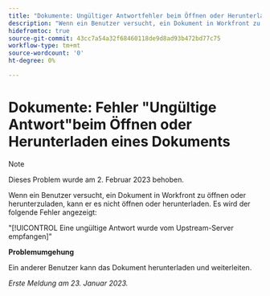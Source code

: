 ```yaml
---
title: "Dokumente: Ungültiger Antwortfehler beim Öffnen oder Herunterladen eines Dokuments"
description: "Wenn ein Benutzer versucht, ein Dokument in Workfront zu öffnen oder herunterzuladen, kann er es weder öffnen noch herunterladen, und ihm wird ein Fehler angezeigt."
hidefromtoc: true
source-git-commit: 43cc7a54a32f68460118de9d8ad93b472bd77c75
workflow-type: tm+mt
source-wordcount: '0'
ht-degree: 0%

---
```



# Dokumente: Fehler &quot;Ungültige Antwort&quot;beim Öffnen oder Herunterladen eines Dokuments

<!--This article is on the WF and WFP TOC-->

>[!NOTE]
>
>Dieses Problem wurde am 2. Februar 2023 behoben.

Wenn ein Benutzer versucht, ein Dokument in Workfront zu öffnen oder herunterzuladen, kann er es nicht öffnen oder herunterladen. Es wird der folgende Fehler angezeigt:

&quot;[!UICONTROL Eine ungültige Antwort wurde vom Upstream-Server empfangen]&quot;

**Problemumgehung**

Ein anderer Benutzer kann das Dokument herunterladen und weiterleiten.

_Erste Meldung am 23. Januar 2023._

